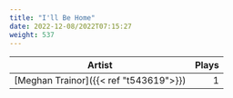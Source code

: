 ```yaml
---
title: "I'll Be Home"
date: 2022-12-08/2022T07:15:27
weight: 537
---
```




 Artist | Plays 
----- | -----:
[Meghan Trainor]({{< ref "t543619">}}) | 1
